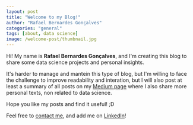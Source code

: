 ```yaml
---
layout: post
title: "Welcome to my Blog!"
author: "Rafael Bernardes Gonçalves"
categories: "general"
tags: [about, data science]
image: /welcome-post/thumbnail.jpg
---
```


Hi! My name is **Rafael Bernardes Gonçalves**, and I'm creating this blog to share some data science projects and personal insights.

It's harder to manage and mantein this type of blog, but I'm willing to face the challenge to improve readability and interation, but I will also post at least a summary of all posts on my [Medium page](https://rafaelbg27.medium.com) where I also share more personal texts, non related to data science.

Hope you like my posts and find it useful! ;D 

Feel free to [contact me](https://rafaelbg27.github.io/contact), and add me on [LinkedIn](https://www.linkedin.com/in/rafaelbg27/)!